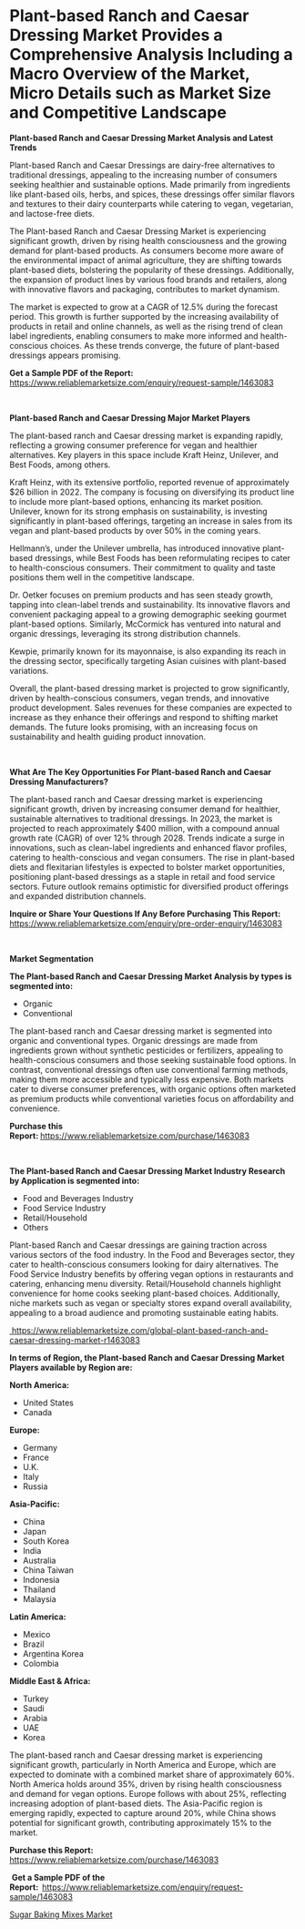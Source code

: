 <p><h1>Plant-based Ranch and Caesar Dressing Market Provides a Comprehensive Analysis Including a Macro Overview of the Market, Micro Details such as Market Size and Competitive Landscape</h1></p><p><strong>Plant-based Ranch and Caesar Dressing Market Analysis and Latest Trends</strong></p>
<p><p>Plant-based Ranch and Caesar Dressings are dairy-free alternatives to traditional dressings, appealing to the increasing number of consumers seeking healthier and sustainable options. Made primarily from ingredients like plant-based oils, herbs, and spices, these dressings offer similar flavors and textures to their dairy counterparts while catering to vegan, vegetarian, and lactose-free diets. </p><p>The Plant-based Ranch and Caesar Dressing Market is experiencing significant growth, driven by rising health consciousness and the growing demand for plant-based products. As consumers become more aware of the environmental impact of animal agriculture, they are shifting towards plant-based diets, bolstering the popularity of these dressings. Additionally, the expansion of product lines by various food brands and retailers, along with innovative flavors and packaging, contributes to market dynamism.</p><p>The market is expected to grow at a CAGR of 12.5% during the forecast period. This growth is further supported by the increasing availability of products in retail and online channels, as well as the rising trend of clean label ingredients, enabling consumers to make more informed and health-conscious choices. As these trends converge, the future of plant-based dressings appears promising.</p></p>
<p><strong>Get a Sample PDF of the Report:&nbsp;</strong> <a href="https://www.reliablemarketsize.com/enquiry/request-sample/1463083?utm_campaign=2457&utm_medium=2&utm_source=Github&utm_content=ia&utm_term=07042025&utm_id=plant-based-ranch-and-caesar-dressing">https://www.reliablemarketsize.com/enquiry/request-sample/1463083</a></p>
<p>&nbsp;</p>
<p><strong>Plant-based Ranch and Caesar Dressing Major Market Players</strong></p>
<p><p>The plant-based ranch and Caesar dressing market is expanding rapidly, reflecting a growing consumer preference for vegan and healthier alternatives. Key players in this space include Kraft Heinz, Unilever, and Best Foods, among others. </p><p>Kraft Heinz, with its extensive portfolio, reported revenue of approximately $26 billion in 2022. The company is focusing on diversifying its product line to include more plant-based options, enhancing its market position. Unilever, known for its strong emphasis on sustainability, is investing significantly in plant-based offerings, targeting an increase in sales from its vegan and plant-based products by over 50% in the coming years.</p><p>Hellmann’s, under the Unilever umbrella, has introduced innovative plant-based dressings, while Best Foods has been reformulating recipes to cater to health-conscious consumers. Their commitment to quality and taste positions them well in the competitive landscape.</p><p>Dr. Oetker focuses on premium products and has seen steady growth, tapping into clean-label trends and sustainability. Its innovative flavors and convenient packaging appeal to a growing demographic seeking gourmet plant-based options. Similarly, McCormick has ventured into natural and organic dressings, leveraging its strong distribution channels.</p><p>Kewpie, primarily known for its mayonnaise, is also expanding its reach in the dressing sector, specifically targeting Asian cuisines with plant-based variations. </p><p>Overall, the plant-based dressing market is projected to grow significantly, driven by health-conscious consumers, vegan trends, and innovative product development. Sales revenues for these companies are expected to increase as they enhance their offerings and respond to shifting market demands. The future looks promising, with an increasing focus on sustainability and health guiding product innovation.</p></p>
<p>&nbsp;</p>
<p><strong>What Are The Key Opportunities For Plant-based Ranch and Caesar Dressing Manufacturers?</strong></p>
<p><p>The plant-based ranch and Caesar dressing market is experiencing significant growth, driven by increasing consumer demand for healthier, sustainable alternatives to traditional dressings. In 2023, the market is projected to reach approximately $400 million, with a compound annual growth rate (CAGR) of over 12% through 2028. Trends indicate a surge in innovations, such as clean-label ingredients and enhanced flavor profiles, catering to health-conscious and vegan consumers. The rise in plant-based diets and flexitarian lifestyles is expected to bolster market opportunities, positioning plant-based dressings as a staple in retail and food service sectors. Future outlook remains optimistic for diversified product offerings and expanded distribution channels.</p></p>
<p><strong>Inquire or Share Your Questions If Any Before Purchasing This Report:</strong> <a href="https://www.reliablemarketsize.com/enquiry/pre-order-enquiry/1463083?utm_campaign=2457&utm_medium=2&utm_source=Github&utm_content=ia&utm_term=07042025&utm_id=plant-based-ranch-and-caesar-dressing">https://www.reliablemarketsize.com/enquiry/pre-order-enquiry/1463083</a></p>
<p>&nbsp;</p>
<p><strong>Market Segmentation</strong></p>
<p><strong>The Plant-based Ranch and Caesar Dressing Market Analysis by types is segmented into:</strong></p>
<p><ul><li>Organic</li><li>Conventional</li></ul></p>
<p><p>The plant-based ranch and Caesar dressing market is segmented into organic and conventional types. Organic dressings are made from ingredients grown without synthetic pesticides or fertilizers, appealing to health-conscious consumers and those seeking sustainable food options. In contrast, conventional dressings often use conventional farming methods, making them more accessible and typically less expensive. Both markets cater to diverse consumer preferences, with organic options often marketed as premium products while conventional varieties focus on affordability and convenience.</p></p>
<p><strong>Purchase this Report:&nbsp;</strong><a href="https://www.reliablemarketsize.com/purchase/1463083?utm_campaign=2457&utm_medium=2&utm_source=Github&utm_content=ia&utm_term=07042025&utm_id=plant-based-ranch-and-caesar-dressing">https://www.reliablemarketsize.com/purchase/1463083</a></p>
<p>&nbsp;</p>
<p><strong>The Plant-based Ranch and Caesar Dressing Market Industry Research by Application is segmented into:</strong></p>
<p><ul><li>Food and Beverages Industry</li><li>Food Service Industry</li><li>Retail/Household</li><li>Others</li></ul></p>
<p><p>Plant-based Ranch and Caesar dressings are gaining traction across various sectors of the food industry. In the Food and Beverages sector, they cater to health-conscious consumers looking for dairy alternatives. The Food Service Industry benefits by offering vegan options in restaurants and catering, enhancing menu diversity. Retail/Household channels highlight convenience for home cooks seeking plant-based choices. Additionally, niche markets such as vegan or specialty stores expand overall availability, appealing to a broad audience and promoting sustainable eating habits.</p></p>
<p><a href="https://www.reliablemarketsize.com/global-plant-based-ranch-and-caesar-dressing-market-r1463083?utm_campaign=2457&utm_medium=2&utm_source=Github&utm_content=ia&utm_term=07042025&utm_id=plant-based-ranch-and-caesar-dressing">&nbsp;https://www.reliablemarketsize.com/global-plant-based-ranch-and-caesar-dressing-market-r1463083</a></p>
<p><strong>In terms of Region, the Plant-based Ranch and Caesar Dressing Market Players available by Region are:</strong></p>
<p>
    <p> <strong> North America: </strong>
        <ul>
            <li>United States</li>
            <li>Canada</li>
        </ul>
        </p> 
    <p> <strong> Europe: </strong>
        <ul>
            <li>Germany</li>
            <li>France</li>
            <li>U.K.</li>
            <li>Italy</li>
            <li>Russia</li>
        </ul>
        </p> 
    <p> <strong> Asia-Pacific: </strong>
        <ul>
            <li>China</li>
            <li>Japan</li>
            <li>South Korea</li>
            <li>India</li>
            <li>Australia</li>
            <li>China Taiwan</li>
            <li>Indonesia</li>
            <li>Thailand</li>
            <li>Malaysia</li>
        </ul>
        </p> 
    <p> <strong> Latin America: </strong>
        <ul>
            <li>Mexico</li>
            <li>Brazil</li>
            <li>Argentina Korea</li>
            <li>Colombia</li>
        </ul>
        </p> 
    <p> <strong> Middle East & Africa: </strong>
        <ul>
            <li>Turkey</li>
            <li>Saudi</li>
            <li>Arabia</li>
            <li>UAE</li>
            <li>Korea</li>
        </ul>
    </p>
    </p>
<p><p>The plant-based ranch and Caesar dressing market is experiencing significant growth, particularly in North America and Europe, which are expected to dominate with a combined market share of approximately 60%. North America holds around 35%, driven by rising health consciousness and demand for vegan options. Europe follows with about 25%, reflecting increasing adoption of plant-based diets. The Asia-Pacific region is emerging rapidly, expected to capture around 20%, while China shows potential for significant growth, contributing approximately 15% to the market.</p></p>
<p><strong>Purchase this Report: </strong><a href="https://www.reliablemarketsize.com/purchase/1463083?utm_campaign=2457&utm_medium=2&utm_source=Github&utm_content=ia&utm_term=07042025&utm_id=plant-based-ranch-and-caesar-dressing">https://www.reliablemarketsize.com/purchase/1463083</a></p>
<p>&nbsp;<strong>Get a Sample PDF of the Report:&nbsp;&nbsp;</strong><a href="https://www.reliablemarketsize.com/enquiry/request-sample/1463083?utm_campaign=2457&utm_medium=2&utm_source=Github&utm_content=ia&utm_term=07042025&utm_id=plant-based-ranch-and-caesar-dressing">https://www.reliablemarketsize.com/enquiry/request-sample/1463083</a></p>
<p><strong></strong></p>
<p><p><a href="https://github.com/cheryjhonson/Market-Research-Report-List-1/blob/main/sugar-baking-mixes-market.md?utm_campaign=2457&utm_medium=2&utm_source=Github&utm_content=ia&utm_term=07042025&utm_id=plant-based-ranch-and-caesar-dressing">Sugar Baking Mixes Market</a></p></p>